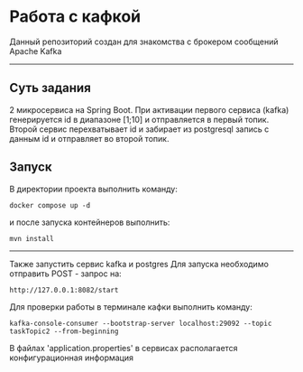 # Работа с кафкой
Данный репозиторий создан для знакомства с брокером сообщений Apache Kafka
____
## Суть задания
2 микросервиса на Spring Boot. При активации первого сервиса (kafka) генерируется id в диапазоне [1;10] и отправляется в первый топик.
Второй сервис перехватывает id и забирает из postgresql запись с данным id и отправляет во второй топик.
## Запуск
В директории проекта выполнить команду:
```
docker compose up -d
```
и после запуска контейнеров выполнить:
```
mvn install
```
____
Также запустить сервис kafka и postgres
Для запуска необходимо отправить POST - запрос на:
```
http://127.0.0.1:8082/start
```
Для проверки работы в терминале кафки выполнить команду:
```
kafka-console-consumer --bootstrap-server localhost:29092 --topic taskTopic2 --from-beginning
```

В файлах 'application.properties' в сервисах располагается конфигурационная информация
